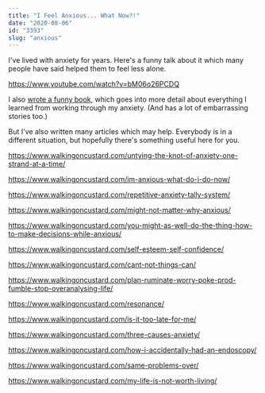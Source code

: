 ```yaml
---
title: "I Feel Anxious... What Now?!"
date: "2020-08-06"
id: "3393"
slug: "anxious"
---
```


I've lived with anxiety for years. Here's a funny talk about it which many people have said helped them to feel less alone.

https://www.youtube.com/watch?v=bM06o26PCDQ

I also [wrote a funny book](https://enhughesiasm.com/woc), which goes into more detail about everything I learned from working through my anxiety. (And has a lot of embarrassing stories too.)

But I've also written many articles which may help. Everybody is in a different situation, but hopefully there's something useful here for you.

https://www.walkingoncustard.com/untying-the-knot-of-anxiety-one-strand-at-a-time/

https://www.walkingoncustard.com/im-anxious-what-do-i-do-now/

https://www.walkingoncustard.com/repetitive-anxiety-tally-system/

https://www.walkingoncustard.com/might-not-matter-why-anxious/

https://www.walkingoncustard.com/you-might-as-well-do-the-thing-how-to-make-decisions-while-anxious/

https://www.walkingoncustard.com/self-esteem-self-confidence/

https://www.walkingoncustard.com/cant-not-things-can/

https://www.walkingoncustard.com/plan-ruminate-worry-poke-prod-fumble-stop-overanalysing-life/

https://www.walkingoncustard.com/resonance/

https://www.walkingoncustard.com/is-it-too-late-for-me/

https://www.walkingoncustard.com/three-causes-anxiety/

https://www.walkingoncustard.com/how-i-accidentally-had-an-endoscopy/

https://www.walkingoncustard.com/same-problems-over/

https://www.walkingoncustard.com/my-life-is-not-worth-living/
